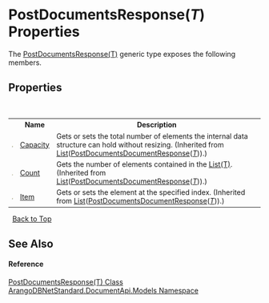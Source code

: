 # PostDocumentsResponse(*T*) Properties
 

The <a href="03ca7550-0479-726e-4822-56898c2e1581">PostDocumentsResponse(T)</a> generic type exposes the following members.


## Properties
&nbsp;<table><tr><th></th><th>Name</th><th>Description</th></tr><tr><td>![Public property](media/pubproperty.gif "Public property")</td><td><a href="https://docs.microsoft.com/dotnet/api/system.collections.generic.list-1.capacity#system-collections-generic-list-1-capacity" target="_blank" rel="noopener noreferrer">Capacity</a></td><td>
Gets or sets the total number of elements the internal data structure can hold without resizing.
 (Inherited from <a href="https://docs.microsoft.com/dotnet/api/system.collections.generic.list-1" target="_blank" rel="noopener noreferrer">List</a>(<a href="27f3acab-702c-85c3-4d52-3ac68a0a13b8">PostDocumentsDocumentResponse</a>(<a href="03ca7550-0479-726e-4822-56898c2e1581">*T*</a>)).)</td></tr><tr><td>![Public property](media/pubproperty.gif "Public property")</td><td><a href="https://docs.microsoft.com/dotnet/api/system.collections.generic.list-1.count#system-collections-generic-list-1-count" target="_blank" rel="noopener noreferrer">Count</a></td><td>
Gets the number of elements contained in the <a href="https://docs.microsoft.com/dotnet/api/system.collections.generic.list-1" target="_blank" rel="noopener noreferrer">List(T)</a>.
 (Inherited from <a href="https://docs.microsoft.com/dotnet/api/system.collections.generic.list-1" target="_blank" rel="noopener noreferrer">List</a>(<a href="27f3acab-702c-85c3-4d52-3ac68a0a13b8">PostDocumentsDocumentResponse</a>(<a href="03ca7550-0479-726e-4822-56898c2e1581">*T*</a>)).)</td></tr><tr><td>![Public property](media/pubproperty.gif "Public property")</td><td><a href="https://docs.microsoft.com/dotnet/api/system.collections.generic.list-1.item#system-collections-generic-list-1-item(system-int32)" target="_blank" rel="noopener noreferrer">Item</a></td><td>
Gets or sets the element at the specified index.
 (Inherited from <a href="https://docs.microsoft.com/dotnet/api/system.collections.generic.list-1" target="_blank" rel="noopener noreferrer">List</a>(<a href="27f3acab-702c-85c3-4d52-3ac68a0a13b8">PostDocumentsDocumentResponse</a>(<a href="03ca7550-0479-726e-4822-56898c2e1581">*T*</a>)).)</td></tr></table>&nbsp;
<a href="#postdocumentsresponse(*t*)-properties">Back to Top</a>

## See Also


#### Reference
<a href="03ca7550-0479-726e-4822-56898c2e1581">PostDocumentsResponse(T) Class</a><br /><a href="81a73561-cfc6-64b8-9923-29f0333f4867">ArangoDBNetStandard.DocumentApi.Models Namespace</a><br />
